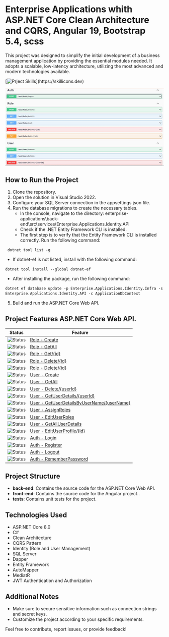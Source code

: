 # Enterprise Applications whith ASP.NET Core Clean Architecture and CQRS, Angular 19, Bootstrap 5.4, scss
  This project was designed to simplify the initial development of a business management 
  application by providing the essential modules needed. It adopts a scalable, low-latency 
  architecture, utilizing the most advanced and modern technologies available.

[![Prject Skills](https://skillicons.dev/icons?i=dotnet,cs,angular,ts,html,css,bootstrap,docker,github,rabbitmq,aws,mongodb,postgres,)](https://skillicons.dev)

![Screenshot of the documentation using Swagger.](.doc/img/1-swagger-identity-manager.JPG)

## How to Run the Project
1. Clone the repository.
2. Open the solution in Visual Studio 2022.
3. Configure your SQL Server connection in the appsettings.json file.
4. Run the database migrations to create the necessary tables.
   - In the console, navigate to the directory: enterprise-applications\back-end\src\services\Enterprise.Applications.Identity.API
   - Check if the .NET Entity Framework CLI is installed.
   - The first step is to verify that the Entity Framework CLI is installed correctly. Run the following command:

```
 dotnet tool list -g
```

   - If dotnet-ef is not listed, install with the following command:

```
dotnet tool install --global dotnet-ef
```

   - After installing the package, run the following command:

```
dotnet ef database update -p Enterprise.Applications.Identity.Infra -s Enterprise.Applications.Identity.API -c ApplicationDbContext
```

5. Build and run the ASP.NET Core Web API.



## Project Features ASP.NET Core Web API.
| Status | Feature  |
|--------|--------|
| ![Status](https://img.shields.io/github/issues/detail/s/jeffreysSharp/enterprise-applications/6) |  [Role - Create](https://github.com/jeffreysSharp/enterprise-applications/issues/6) |
| ![Status](https://img.shields.io/github/issues/detail/s/jeffreysSharp/enterprise-applications/7) |  [Role - GetAll](https://github.com/jeffreysSharp/enterprise-applications/issues/7) |
| ![Status](https://img.shields.io/github/issues/detail/s/jeffreysSharp/enterprise-applications/8) |  [Role - Get/{id}](https://github.com/jeffreysSharp/enterprise-applications/issues/8) |
| ![Status](https://img.shields.io/github/issues/detail/s/jeffreysSharp/enterprise-applications/9) |  [Role - Delete/{id}](https://github.com/jeffreysSharp/enterprise-applications/issues/9) |
| ![Status](https://img.shields.io/github/issues/detail/s/jeffreysSharp/enterprise-applications/10) | [Role - Delete/{id}](https://github.com/jeffreysSharp/enterprise-applications/issues/10) |
| ![Status](https://img.shields.io/github/issues/detail/s/jeffreysSharp/enterprise-applications/11) | [User - Create](https://github.com/jeffreysSharp/enterprise-applications/issues/11) |
| ![Status](https://img.shields.io/github/issues/detail/s/jeffreysSharp/enterprise-applications/12) | [User - GetAll](https://github.com/jeffreysSharp/enterprise-applications/issues/12) |
| ![Status](https://img.shields.io/github/issues/detail/s/jeffreysSharp/enterprise-applications/13) | [User - Delete/{userId}](https://github.com/jeffreysSharp/enterprise-applications/issues/13) |
| ![Status](https://img.shields.io/github/issues/detail/s/jeffreysSharp/enterprise-applications/14) | [User - GetUserDetails/{userId}](https://github.com/jeffreysSharp/enterprise-applications/issues/14) |
| ![Status](https://img.shields.io/github/issues/detail/s/jeffreysSharp/enterprise-applications/15) | [User - GetUserDetailsByUserName/{userName}](https://github.com/jeffreysSharp/enterprise-applications/issues/15) |
| ![Status](https://img.shields.io/github/issues/detail/s/jeffreysSharp/enterprise-applications/16) | [User - AssignRoles](https://github.com/jeffreysSharp/enterprise-applications/issues/16) |
| ![Status](https://img.shields.io/github/issues/detail/s/jeffreysSharp/enterprise-applications/17) | [User - EditUserRoles](https://github.com/jeffreysSharp/enterprise-applications/issues/17) |
| ![Status](https://img.shields.io/github/issues/detail/s/jeffreysSharp/enterprise-applications/18) | [User - GetAllUserDetails](https://github.com/jeffreysSharp/enterprise-applications/issues/18) |
| ![Status](https://img.shields.io/github/issues/detail/s/jeffreysSharp/enterprise-applications/19) | [User - EditUserProfile/{id}](https://github.com/jeffreysSharp/enterprise-applications/issues/19) |
| ![Status](https://img.shields.io/github/issues/detail/s/jeffreysSharp/enterprise-applications/20) | [Auth - Login](https://github.com/jeffreysSharp/enterprise-applications/issues/20) |
| ![Status](https://img.shields.io/github/issues/detail/s/jeffreysSharp/enterprise-applications/25) | [Auth - Register](https://github.com/jeffreysSharp/enterprise-applications/issues/25) |
| ![Status](https://img.shields.io/github/issues/detail/s/jeffreysSharp/enterprise-applications/21) | [Auth - Logout](https://github.com/jeffreysSharp/enterprise-applications/issues/21) |
| ![Status](https://img.shields.io/github/issues/detail/s/jeffreysSharp/enterprise-applications/22) | [Auth - RememberPassword](https://github.com/jeffreysSharp/enterprise-applications/issues/22) |


## Project Structure
- **back-end**: Contains the source code for the ASP.NET Core Web API.
- **front-end**: Contains the source code for the Angular project..
- **tests**: Contains unit tests for the project.

## Technologies Used
- ASP.NET Core 8.0
- C#
- Clean Architecture
- CQRS Pattern
- Identity (Role and User Management)
- SQL Server
- Dapper
- Entity Framework
- AutoMapper
- MediatR
- JWT Authentication and Authorization

## Additional Notes
- Make sure to secure sensitive information such as connection strings and secret keys.
- Customize the project according to your specific requirements.

Feel free to contribute, report issues, or provide feedback!


